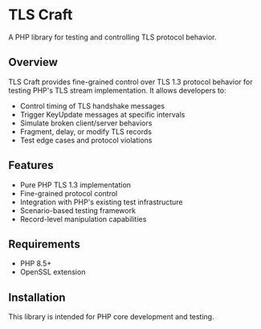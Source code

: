 # TLS Craft

A PHP library for testing and controlling TLS protocol behavior.

## Overview

TLS Craft provides fine-grained control over TLS 1.3 protocol behavior for testing PHP's TLS stream implementation. It allows developers to:

- Control timing of TLS handshake messages
- Trigger KeyUpdate messages at specific intervals  
- Simulate broken client/server behaviors
- Fragment, delay, or modify TLS records
- Test edge cases and protocol violations

## Features

- Pure PHP TLS 1.3 implementation
- Fine-grained protocol control
- Integration with PHP's existing test infrastructure
- Scenario-based testing framework
- Record-level manipulation capabilities

## Requirements

- PHP 8.5+
- OpenSSL extension

## Installation

This library is intended for PHP core development and testing.
